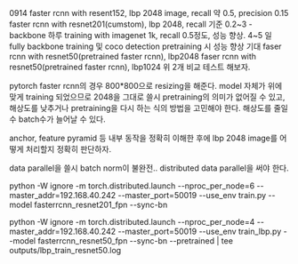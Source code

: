 0914
faster rcnn with resent152, lbp 2048 image, recall 약 0.5, precision 0.15
faster rcnn with resnet201(cumstom), lbp 2048, recall 기준 0.2~3
    - backbone 하루 training with imagenet 1k, recall 0.5정도, 성능 향상.
      4~5 일 fully backbone training 및 coco detection pretraining 시 성능 향상 기대
faser rcnn with resnet50(pretrained faster rcnn), lbp2048
faser rcnn with resnet50(pretrained faster rcnn), lbp1024
위 2개 비교 테스트 해보자.

pytorch faster rcnn의 경우 800*800으로 resizing을 해준다. 
model 자체가 위에 맞게 training 되었으므로 2048을 그대로 쓸시 pretraining의 의미가 없어질 수 있고,
해상도를 낮추거나 pretraining을 다시 하는 식의 방법을 고민해야 한다.
해상도를 줄일 수 batch수가 늘어날 수 있다.

anchor, feature pyramid 등 내부 동작을 정확히 이해한 후에
lbp 2048 image를 어떻게 처리할지 정확히 판단하자.

data parallel을 쓸시 batch norm이 불완전..
distributed data parallel을 써야 한다.


python -W ignore -m torch.distributed.launch --nproc_per_node=6 --master_addr=192.168.40.242 --master_port=50019 --use_env train.py --model fasterrcnn_resnet201_fpn --sync-bn

python -W ignore -m torch.distributed.launch --nproc_per_node=4 --master_addr=192.168.40.242 --master_port=50019 --use_env train_lbp.py --model fasterrcnn_resnet50_fpn --sync-bn --pretrained | tee outputs/lbp_train_resnet50.log
